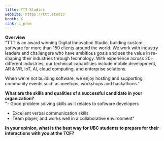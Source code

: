 ```yaml
---
title: TTT Studios
website: https://ttt.studio
booth: X
rank: a_prem
---
```

**Overview**  
"TTT is an award winning Digital Innovation Studio, building custom software for more than 150 clients around the world. We work with industry leaders and challengers who have ambitious goals and see the value in re-shaping their industries through technology. With experience across 20+ different industries, our technical capabilities include mobile development, AR & VR, IoT, AI, cloud computing, and enterprise solutions. 

When we're not building software, we enjoy hosting and supporting community events such as meetups, workshops and hackathons."
  
**What are the skills and qualities of a successful candidate in your organization?**  
"- Good problem solving skills as it relates to software developers 
- Excellent verbal communication skills 
- Team player, and works well in a collaborative environment"
  
**In your opinion, what is the best way for UBC students to prepare for their interactions with you at the TCF?**  

